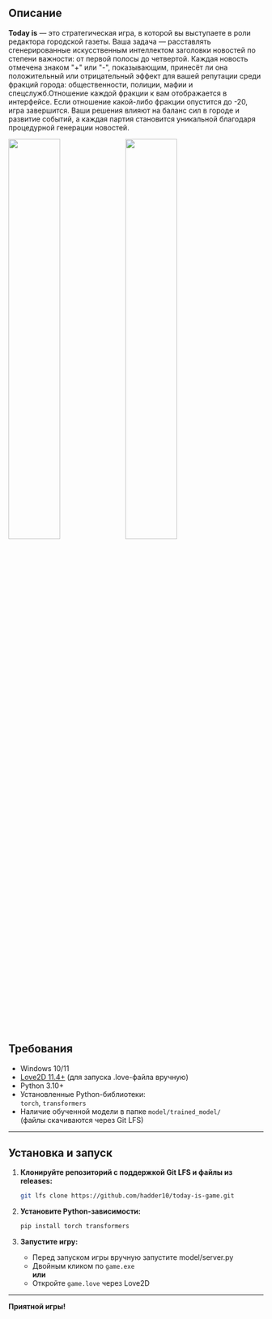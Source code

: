 ## Описание

**Today is** — это стратегическая игра, в которой вы выступаете в роли редактора городской газеты. Ваша задача — расставлять сгенерированные искусственным интеллектом заголовки новостей по степени важности: от первой полосы до четвертой. Каждая новость отмечена знаком "+" или "-", показывающим, принесёт ли она положительный или отрицательный эффект для вашей репутации среди фракций города: общественности, полиции, мафии и спецслужб.Отношение каждой фракции к вам отображается в интерфейсе. Если отношение какой-либо фракции опустится до -20, игра завершится. Ваши решения влияют на баланс сил в городе и развитие событий, а каждая партия становится уникальной благодаря процедурной генерации новостей.


<img src="https://s01.pic4net.com/di-MCMD2U.png" width="45%" />
<img src="https://s01.pic4net.com/di-2YYRRM.png" width="45%" />


## Требования

- Windows 10/11
- [Love2D 11.4+](https://love2d.org/) (для запуска .love-файла вручную)
- Python 3.10+
- Установленные Python-библиотеки:  
  `torch`, `transformers`
- Наличие обученной модели в папке `model/trained_model/`  
  (файлы скачиваются через Git LFS)

---

## Установка и запуск

1. **Клонируйте репозиторий с поддержкой Git LFS и файлы из releases:**

   ```sh
   git lfs clone https://github.com/hadder10/today-is-game.git
   ```

2. **Установите Python-зависимости:**

   ```sh
   pip install torch transformers
   ```

3. **Запустите игру:**
   - Перед запуском игры вручную запустите model/server.py
   - Двойным кликом по `game.exe`  
     **или**
   - Откройте `game.love` через Love2D

---

**Приятной игры!**
